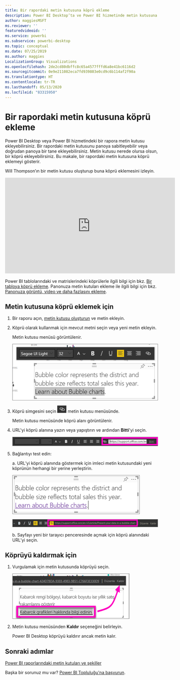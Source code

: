 ```yaml
---
title: Bir rapordaki metin kutusuna köprü ekleme
description: Power BI Desktop’ta ve Power BI hizmetinde metin kutusuna köprü ekleme
author: maggiesMSFT
ms.reviewer: ''
featuredvideoid: ''
ms.service: powerbi
ms.subservice: powerbi-desktop
ms.topic: conceptual
ms.date: 07/25/2019
ms.author: maggies
LocalizationGroup: Visualizations
ms.openlocfilehash: 2de2cd80dbffc8c65a4577fffd6a8e41bc6116d2
ms.sourcegitcommit: 0e9e211082eca7fd939803e0cd9c6b114af2f90a
ms.translationtype: HT
ms.contentlocale: tr-TR
ms.lasthandoff: 05/13/2020
ms.locfileid: "83315950"
---
```

# <a name="add-a-hyperlink-to-a-text-box-in-a-report"></a>Bir rapordaki metin kutusuna köprü ekleme
Power BI Desktop veya Power BI hizmetindeki bir rapora metin kutusu ekleyebilirsiniz. Bir rapordaki metin kutusunu panoya sabitleyebilir veya doğrudan panoya bir tane ekleyebilirsiniz. Metin kutusu nerede olursa olsun, bir köprü ekleyebilirsiniz. Bu makale, bir rapordaki metin kutusuna köprü eklemeyi gösterir. 


Will Thompson’ın bir metin kutusu oluşturup buna köprü eklemesini izleyin. 

<iframe width="560" height="315" src="https://www.youtube.com/embed/_3q6VEBhGew#t=0m55s" frameborder="0" allowfullscreen></iframe>

Power BI tablolarındaki ve matrislerindeki köprülerle ilgili bilgi için bkz. [Bir tabloya köprü ekleme](power-bi-hyperlinks-in-tables.md). Panonuza metin kutuları ekleme ile ilgili bilgi için bkz. [Panonuza görüntü, video ve daha fazlasını ekleme](service-dashboard-add-widget.md). 

## <a name="to-add-a-hyperlink-to-a-text-box"></a>Metin kutusuna köprü eklemek için
1. Bir raporu açın, [metin kutusu oluşturun](power-bi-reports-add-text-and-shapes.md) ve metin ekleyin. 
2. Köprü olarak kullanmak için mevcut metni seçin veya yeni metin ekleyin. 

   Metin kutusu menüsü görüntülenir.
   
   ![Metin kutusundaki metni seçin](media/service-add-hyperlink-to-text-box/power-bi-hyperlink-new.png)
3. Köprü simgesini seçin ![Köprü simgesi](media/service-add-hyperlink-to-text-box/power-bi-hyperlink-icon.png) metin kutusu menüsünde.

   Metin kutusu menüsünde köprü alanı görüntülenir.

4. URL'yi köprü alanına yazın veya yapıştırın ve ardından **Bitti**'yi seçin.
   
   ![URL'yi köprü alanına yazın veya yapıştırın](media/service-add-hyperlink-to-text-box/power-bi-add-link.png)
5. Bağlantıyı test edin:  

   a. URL’yi köprü alanında göstermek için imleci metin kutusundaki yeni köprünün herhangi bir yerine yerleştirin.  
     
      ![Metin kutusundaki köprü](media/service-add-hyperlink-to-text-box/power-bi-test-link.png)
   
      ![Köprü alanındaki URL](media/service-add-hyperlink-to-text-box/power-bi-hyperlink-edit.png)

   b. Sayfayı yeni bir tarayıcı penceresinde açmak için köprü alanındaki URL’yi seçin.

## <a name="to-remove-the-hyperlink"></a>Köprüyü kaldırmak için
1. Vurgulamak için metin kutusunda köprüyü seçin.
   
     ![Köprüyü kaldırma](media/service-add-hyperlink-to-text-box/power-bi-hyperlink-remove.png)
2. Metin kutusu menüsünden **Kaldır** seçeneğini belirleyin. 

   Power BI Desktop köprüyü kaldırır ancak metin kalır.

## <a name="next-steps"></a>Sonraki adımlar
[Power BI raporlarındaki metin kutuları ve şekiller](power-bi-reports-add-text-and-shapes.md)

Başka bir sorunuz mu var? [Power BI Topluluğu'na başvurun](https://community.powerbi.com/).

